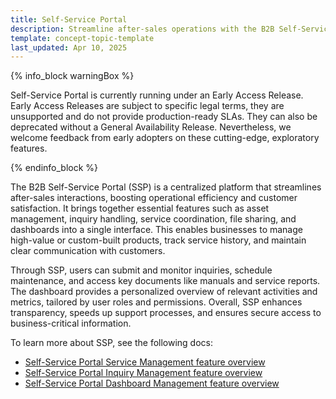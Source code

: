 ```yaml
---
title: Self-Service Portal
description: Streamline after-sales operations with the B2B Self-Service Portal. Manage assets, services, inquiries, and documents from a single, role-based interface.
template: concept-topic-template
last_updated: Apr 10, 2025
---
```


{% info_block warningBox %}

Self-Service Portal is currently running under an Early Access Release. Early Access Releases are subject to specific legal terms, they are unsupported and do not provide production-ready SLAs. They can also be deprecated without a General Availability Release. Nevertheless, we welcome feedback from early adopters on these cutting-edge, exploratory features.

{% endinfo_block %}



The B2B Self-Service Portal (SSP) is a centralized platform that streamlines after-sales interactions, boosting operational efficiency and customer satisfaction. It brings together essential features such as asset management, inquiry handling, service coordination, file sharing, and dashboards into a single interface. This enables businesses to manage high-value or custom-built products, track service history, and maintain clear communication with customers.

Through SSP, users can submit and monitor inquiries, schedule maintenance, and access key documents like manuals and service reports. The dashboard provides a personalized overview of relevant activities and metrics, tailored by user roles and permissions. Overall, SSP enhances transparency, speeds up support processes, and ensures secure access to business-critical information.

To learn more about SSP, see the following docs:
* [Self-Service Portal Service Management feature overview](/docs/pbc/all/self-service-portal/202505.0/self-service-portal-service-management-feature-overview.html)
* [Self-Service Portal Inquiry Management feature overview](/docs/pbc/all/self-service-portal/202505.0/self-service-portal-inquiry-management-feature-overview.html)
* [Self-Service Portal Dashboard Management feature overview](/docs/pbc/all/self-service-portal/202505.0/self-service-portal-dashboard-management-feature-overview.html)